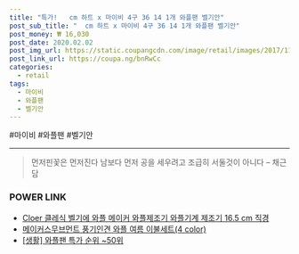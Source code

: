 ```yaml
--- 
title: "특가!   cm 하트 x 마이비 4구 36 14 1개 와플팬 벨기안" 
post_sub_title: "  cm 하트 x 마이비 4구 36 14 1개 와플팬 벨기안" 
post_money: ₩ 16,030 
post_date: 2020.02.02 
post_img_url: https://static.coupangcdn.com/image/retail/images/2017/11/03/17/0/5ae3b853-a8b5-4994-bfe9-b5fbf6b9cd15.jpg 
post_link_url: https://coupa.ng/bnRwCc 
categories: 
  - retail 
tags: 
  - 마이비 
  - 와플팬 
  - 벨기안 
--- 
```

  #마이비 #와플팬 #벨기안 
<hr> 

> 먼저핀꽃은 먼저진다  남보다 먼저 공을 세우려고 조급히 서둘것이 아니다 – 채근담 


### POWER LINK

* <a href="https://blog.naver.com/an0733/221785421806" target="_blank">Cloer 클레식 벨기에 와플 메이커 와플제조기 와플기계 제조기 16.5 cm 직경</a>
* <a href="https://blog.naver.com/fasyy4321/221790828774" target="_blank">메이커스무브먼트 풍기인견 와플 여름 이불세트(4 color)</a>
* <a href="https://blog.naver.com/sakai111/221793189789" target="_blank"> [생활] 와플팬 특가 순위 ~50위</a>
